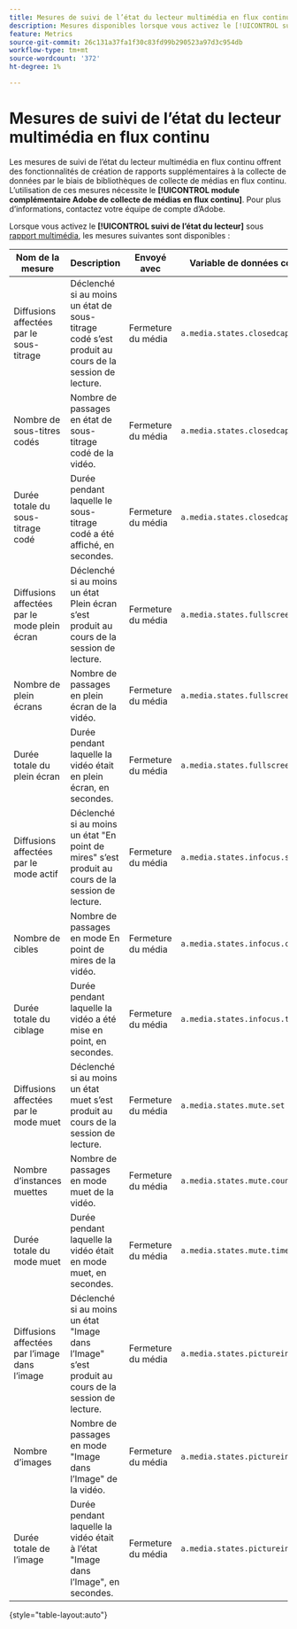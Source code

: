 ```yaml
---
title: Mesures de suivi de l’état du lecteur multimédia en flux continu
description: Mesures disponibles lorsque vous activez le [!UICONTROL suivi de l’état du lecteur] pour une suite de rapports.
feature: Metrics
source-git-commit: 26c131a37fa1f30c83fd99b290523a97d3c954db
workflow-type: tm+mt
source-wordcount: '372'
ht-degree: 1%

---
```


# Mesures de suivi de l’état du lecteur multimédia en flux continu

Les mesures de suivi de l’état du lecteur multimédia en flux continu offrent des fonctionnalités de création de rapports supplémentaires à la collecte de données par le biais de bibliothèques de collecte de médias en flux continu. L’utilisation de ces mesures nécessite le **[!UICONTROL module complémentaire Adobe de collecte de médias en flux continu]**. Pour plus d’informations, contactez votre équipe de compte d’Adobe.

Lorsque vous activez le **[!UICONTROL suivi de l’état du lecteur]** sous [rapport multimédia](/help/admin/admin/c-manage-report-suites/c-edit-report-suites/media-management.md), les mesures suivantes sont disponibles :

| Nom de la mesure | Description | Envoyé avec | Variable de données contextuelles |
| --- | --- | --- | --- |
| Diffusions affectées par le sous-titrage | Déclenché si au moins un état de sous-titrage codé s’est produit au cours de la session de lecture. | Fermeture du média | `a.media.states.closedcaptioning.set` |
| Nombre de sous-titres codés | Nombre de passages en état de sous-titrage codé de la vidéo. | Fermeture du média | `a.media.states.closedcaptioning.count` |
| Durée totale du sous-titrage codé | Durée pendant laquelle le sous-titrage codé a été affiché, en secondes. | Fermeture du média | `a.media.states.closedcaptioning.time` |
| Diffusions affectées par le mode plein écran | Déclenché si au moins un état Plein écran s’est produit au cours de la session de lecture. | Fermeture du média | `a.media.states.fullscreen.set` |
| Nombre de plein écrans | Nombre de passages en plein écran de la vidéo. | Fermeture du média | `a.media.states.fullscreen.count` |
| Durée totale du plein écran | Durée pendant laquelle la vidéo était en plein écran, en secondes. | Fermeture du média | `a.media.states.fullscreen.time` |
| Diffusions affectées par le mode actif | Déclenché si au moins un état &quot;En point de mires&quot; s’est produit au cours de la session de lecture. | Fermeture du média | `a.media.states.infocus.set` |
| Nombre de cibles | Nombre de passages en mode En point de mires de la vidéo. | Fermeture du média | `a.media.states.infocus.count` |
| Durée totale du ciblage | Durée pendant laquelle la vidéo a été mise en point, en secondes. | Fermeture du média | `a.media.states.infocus.time` |
| Diffusions affectées par le mode muet | Déclenché si au moins un état muet s’est produit au cours de la session de lecture. | Fermeture du média | `a.media.states.mute.set` |
| Nombre d’instances muettes | Nombre de passages en mode muet de la vidéo. | Fermeture du média | `a.media.states.mute.count` |
| Durée totale du mode muet | Durée pendant laquelle la vidéo était en mode muet, en secondes. | Fermeture du média | `a.media.states.mute.time` |
| Diffusions affectées par l’image dans l’image | Déclenché si au moins un état &quot;Image dans l’Image&quot; s’est produit au cours de la session de lecture. | Fermeture du média | `a.media.states.pictureinpicture.set` |
| Nombre d’images | Nombre de passages en mode &quot;Image dans l’Image&quot; de la vidéo. | Fermeture du média | `a.media.states.pictureinpicture.count` |
| Durée totale de l’image | Durée pendant laquelle la vidéo était à l’état &quot;Image dans l’Image&quot;, en secondes. | Fermeture du média | `a.media.states.pictureinpicture.time` |

{style="table-layout:auto"}
